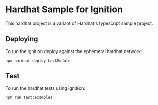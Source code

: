 # Hardhat Sample for Ignition

This hardhat project is a variant of Hardhat's typescript sample project.

## Deploying

To run the ignition deploy against the ephemeral hardhat network:

```shell
npx hardhat deploy LockModule
```

## Test

To run the hardhat tests using ignition:

```shell
npm run test:examples
```
